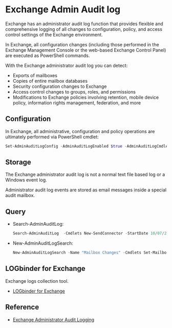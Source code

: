 # Exchange Admin Audit log

Exchange has an administrator audit log function that provides flexible
and comprehensive logging of all changes to configuration, policy, and
access control settings of the Exchange environment.

In Exchange, all configuration changes (including those performed in the
Exchange Management Console or the web-based Exchange Control Panel) are
executed as PowerShell commands.

With the Exchange administrator audit log you can detect:

- Exports of mailboxes
- Copies of entire mailbox databases
- Security configuration changes to Exchange
- Access control changes to groups, roles, and permissions
- Modifications to Exchange policies involving retention, mobile
  device policy, information rights management, federation, and more

## Configuration

In Exchange, all administrative, configuration and policy operations are
ultimately performed via PowerShell cmdlet:

```powershell
Set-AdminAuditLogConfig -AdminAuditLogEnabled $true -AdminAuditLogCmdlets * -AdminAuditLogAgeLimit 120.00:00:00
```

## Storage

The Exchange administrator audit log is not a normal text file based log
or a Windows event log.

Administrator audit log events are stored as email messages inside a
special audit mailbox.

## Query

- Search-AdminAuditLog:
  ```powershell
  Search-AdminAuditLog  -Cmdlets New-SendConnector -StartDate 10/07/2015 -EndDate 11/1/2015
  ```

- New-AdminAuditLogSearch:

  ```powershell
  New-AdminAuditLogSearch -Name "Mailbox Changes" -Cmdlets Set-Mailbox -StartDate 10/07/2015 -EndDate 11/01/2015 -StatusMailRecipients mailbox@example.com
  ```

## LOGbinder for Exchange

Exchange logs collection tool.

- [LOGbinder for Exchange](https://www.logbinder.com/products/logbinderex/)

## Reference

- [Exchange Administrator Audit Logging](https://www.ultimatewindowssecurity.com/exchange/adminaudit/default.aspx)

